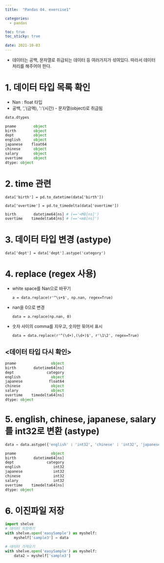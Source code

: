 ```yaml
---
title:  "Pandas 04. exercise1"

categories:
  - pandas

toc: true
toc_sticky: true
 
date: 2021-10-03
---
```


-   데이터는 공백, 문자열로 취급되는 데이터 등 여러가지가 섞여있다. 따라서 데이터 처리를 해주어야 한다.

# 1\. 데이터 타입 목록 확인

-   Nan : float 타입
-   공백, ','(금액), ':'(시간) - 문자열(object)로 취급됨

```python
data.dtypes
```

```python
pname        object
birth        object
dept         object
english      object
japanese    float64
chinese      object
salary       object
overtime     object
dtype: object
```

# 2. time 관련

`data['birth'] = pd.to_datetime(data['birth'])`  
  
`data['overtime'] = pd.to_timedelta(data['overtime'])`

```python
birth        datetime64[ns] # (=='<M8[ns]')
overtime    timedelta64[ns] # (=='<m8[ns]')
```

# 3\. 데이터 타입 변경 (astype)

`data['dept'] = data['dept'].astype('category')`

# 4\. replace (regex 사용)

-   white space를 Nan으로 바꾸기  
      
    `a = data.replace(r'^\s+$', np.nan, regex=True)`
-   nan을 0으로 변경  
      
    `data = a.replace(np.nan, 0)`
-   숫자 사이의 comma를 지우고, 숫자만 묶어서 표시  
      
    `data = data.replace(r'^(\d+),(\d+)$', r'\1\2', regex=True)`

## <데이터 타입 다시 확인>

```python
pname                object
birth        datetime64[ns]
dept               category
english              object
japanese            float64
chinese              object
salary               object
overtime    timedelta64[ns]
dtype: object
```

# 5\. english, chinese, japanese, salary를 int32로 변환 (astype)

```python
data = data.astype({'english' : 'int32', 'chinese' : 'int32', 'japanese' : 'int32', 'salary' : 'int32' })
```

```python
pname                object
birth        datetime64[ns]
dept               category
english               int32
japanese              int32
chinese               int32
salary                int32
overtime    timedelta64[ns]
dtype: object
```

# 6. 이진파일 저장

```python
import shelve
# 데이터 저장하기
with shelve.open('easySample') as myshelf:
    myshelf['sample3'] = data

# 데이터 가져오기
with shelve.open('easySample') as myshelf:
    data2 = myshelf['sample3']
```